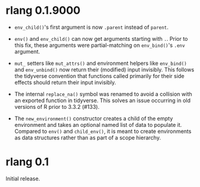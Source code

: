 
# rlang 0.1.9000

* `env_child()`'s first argument is now `.parent` instead of `parent`.

* `env()` and `env_child()` can now get arguments starting with `.`.
  Prior to this fix, these arguments were partial-matching on
  `env_bind()`'s `.env` argument.

* `mut_` setters like `mut_attrs()` and environment helpers like
  `env_bind()` and `env_unbind()` now return their (modified) input
  invisibly. This follows the tidyverse convention that functions
  called primarily for their side effects should return their input
  invisibly.

* The internal `replace_na()` symbol was renamed to avoid a collision
  with an exported function in tidyverse. This solves an issue
  occurring in old versions of R prior to 3.3.2 (#133).

* The `new_environment()` constructor creates a child of the empty
  environment and takes an optional named list of data to populate it.
  Compared to `env()` and `child_env()`, it is meant to create
  environments as data structures rather than as part of a scope
  hierarchy.


# rlang 0.1

Initial release.
